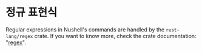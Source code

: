 # 정규 표현식

Regular expressions in Nushell's commands are handled by the `rust-lang/regex` crate. If you want to know more, check the crate documentation: "[regex](https://github.com/rust-lang/regex)".
